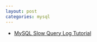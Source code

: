 ```yaml
---
layout: post
categories: mysql
---
```


- [MySQL Slow Query Log Tutorial](https://www.a2hosting.com/kb/developer-corner/mysql/enabling-the-slow-query-log-in-mysql)
